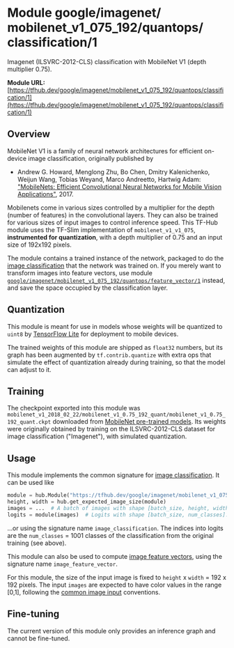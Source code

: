 # Module google/&zwnj;imagenet/&zwnj;mobilenet_v1_075_192/&zwnj;quantops/&zwnj;classification/1
Imagenet (ILSVRC-2012-CLS) classification with MobileNet V1 (depth multiplier 0.75).

<!-- dataset: ImageNet (ILSVRC-2012-CLS) -->
<!-- module-type: image-classification -->
<!-- network-architecture: MobileNet V1 -->

**Module URL:** [https://tfhub.dev/google/imagenet/mobilenet_v1_075_192/quantops/classification/1](https://tfhub.dev/google/imagenet/mobilenet_v1_075_192/quantops/classification/1)

## Overview

MobileNet V1 is a family of neural network architectures for efficient
on-device image classification, originally published by

  * Andrew G. Howard, Menglong Zhu, Bo Chen, Dmitry Kalenichenko, Weijun Wang,
    Tobias Weyand, Marco Andreetto, Hartwig Adam:
    ["MobileNets: Efficient Convolutional Neural Networks for
    Mobile Vision Applications"](https://arxiv.org/abs/1704.04861), 2017.

Mobilenets come in various sizes controlled by a multiplier for the
depth (number of features) in the convolutional layers. They can also be
trained for various sizes of input images to control inference speed.
This TF-Hub module uses the TF-Slim implementation of
`mobilenet_v1_v1_075`, **instrumented for quantization**,
with a depth multiplier of 0.75 and an input size of
192x192 pixels.

The module contains a trained instance of the network, packaged to do the
[image classification](../../../../../../common_signatures/images.md#classification)
that the network was trained on. If you merely want to transform images into
feature vectors, use module
[`google/imagenet/mobilenet_v1_075_192/quantops/feature_vector/1`](../feature_vector/1.md)
instead, and save the space occupied by the classification layer.


## Quantization

This module is meant for use in models whose weights will be quantized to
`uint8` by [TensorFlow Lite](https://www.tensorflow.org/mobile/tflite/)
for deployment to mobile devices.

The trained weights of this module are shipped as `float32` numbers,
but its graph has been augmented by `tf.contrib.quantize` with extra ops
that simulate the effect of quantization already during training,
so that the model can adjust to it.

## Training

The checkpoint exported into this module was `mobilenet_v1_2018_02_22/mobilenet_v1_0.75_192_quant/mobilenet_v1_0.75_192_quant.ckpt` downloaded
from
[MobileNet pre-trained models](https://github.com/tensorflow/models/blob/master/research/slim/nets/mobilenet_v1.md).
Its weights were originally obtained by training on the ILSVRC-2012-CLS
dataset for image classification ("Imagenet"), with simulated quantization.

## Usage

This module implements the common signature for 
[image classification](../../../../../../common_signatures/images.md#classification).
It can be used like

```python
module = hub.Module("https://tfhub.dev/google/imagenet/mobilenet_v1_075_192/quantops/classification/1")
height, width = hub.get_expected_image_size(module)
images = ...  # A batch of images with shape [batch_size, height, width, 3].
logits = module(images)  # Logits with shape [batch_size, num_classes].
```

...or using the signature name `image_classification`. The indices into logits
are the `num_classes` = 1001 classes of the classification from
the original training (see above).

This module can also be used to compute [image feature
vectors](../../../../../../common_signatures/images.md#feature-vector),
using the signature name `image_feature_vector`.

For this module, the size of the input image is fixed to
`height` x `width` = 192 x 192 pixels.
The input `images` are expected to have color values in the range [0,1],
following the
[common image input](../../../../../../common_signatures/images.md#input)
conventions.


## Fine-tuning

The current version of this module only provides an inference graph
and cannot be fine-tuned.
